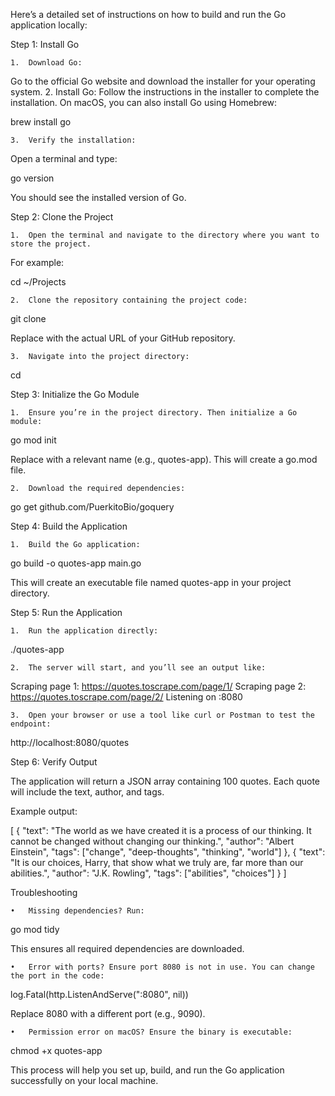 
Here’s a detailed set of instructions on how to build and run the Go application locally:

Step 1: Install Go

	1.	Download Go:
Go to the official Go website and download the installer for your operating system.
	2.	Install Go:
Follow the instructions in the installer to complete the installation. On macOS, you can also install Go using Homebrew:

brew install go


	3.	Verify the installation:
Open a terminal and type:

go version

You should see the installed version of Go.

Step 2: Clone the Project

	1.	Open the terminal and navigate to the directory where you want to store the project.
For example:

cd ~/Projects


	2.	Clone the repository containing the project code:

git clone <repository-url>

Replace <repository-url> with the actual URL of your GitHub repository.

	3.	Navigate into the project directory:

cd <project-directory>



Step 3: Initialize the Go Module

	1.	Ensure you’re in the project directory. Then initialize a Go module:

go mod init <module-name>

Replace <module-name> with a relevant name (e.g., quotes-app). This will create a go.mod file.

	2.	Download the required dependencies:

go get github.com/PuerkitoBio/goquery



Step 4: Build the Application

	1.	Build the Go application:

go build -o quotes-app main.go

This will create an executable file named quotes-app in your project directory.

Step 5: Run the Application

	1.	Run the application directly:

./quotes-app


	2.	The server will start, and you’ll see an output like:

Scraping page 1: https://quotes.toscrape.com/page/1/
Scraping page 2: https://quotes.toscrape.com/page/2/
Listening on :8080


	3.	Open your browser or use a tool like curl or Postman to test the endpoint:

http://localhost:8080/quotes



Step 6: Verify Output

The application will return a JSON array containing 100 quotes. Each quote will include the text, author, and tags.

Example output:

[
  {
    "text": "The world as we have created it is a process of our thinking. It cannot be changed without changing our thinking.",
    "author": "Albert Einstein",
    "tags": ["change", "deep-thoughts", "thinking", "world"]
  },
  {
    "text": "It is our choices, Harry, that show what we truly are, far more than our abilities.",
    "author": "J.K. Rowling",
    "tags": ["abilities", "choices"]
  }
]

Troubleshooting

	•	Missing dependencies? Run:

go mod tidy

This ensures all required dependencies are downloaded.

	•	Error with ports? Ensure port 8080 is not in use. You can change the port in the code:

log.Fatal(http.ListenAndServe(":8080", nil))

Replace 8080 with a different port (e.g., 9090).

	•	Permission error on macOS? Ensure the binary is executable:

chmod +x quotes-app



This process will help you set up, build, and run the Go application successfully on your local machine.
